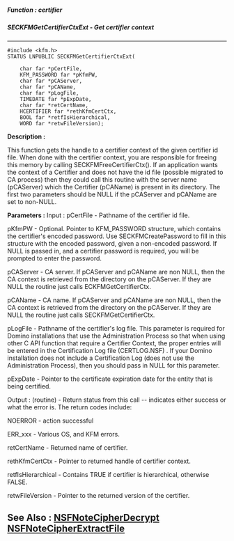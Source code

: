 ##### Function : certifier
##### SECKFMGetCertifierCtxExt - Get certifier context
---
```
#include <kfm.h>
STATUS LNPUBLIC SECKFMGetCertifierCtxExt(

	char far *pCertFile,
	KFM_PASSWORD far *pKfmPW,
	char far *pCAServer,
	char far *pCAName,
	char far *pLogFile,
	TIMEDATE far *pExpDate,
	char far *retCertName,
	HCERTIFIER far *rethKfmCertCtx,
	BOOL far *retfIsHierarchical,
	WORD far *retwFileVersion);
```
**Description :**

This function gets the handle to a certifier context of the given certifier id 
file. When done with the certifier context, you are responsible for freeing 
this memory by calling SECKFMFreeCertifierCtx(). If an application wants the 
context of a Certifier and does not have the id file (possible migrated to CA 
process) then they could call this routine with the server name (pCAServer) 
which the Certifier (pCAName) is present in its directory. The first two 
parameters should be NULL if the pCAServer and pCAName are set to non-NULL.

**Parameters :**
Input :
pCertFile  -  Pathname of the certifier id file.

pKfmPW  -  Optional.  Pointer to KFM_PASSWORD structure, which contains the  certifier's encoded password.  Use SECKFMCreatePassword to fill in this structure with the encoded password, given a non-encoded password.  If NULL is passed in, and a certifier password is required, you will be prompted to enter the password.

pCAServer  -  CA server. If pCAServer and pCAName are non NULL, then the CA context is retrieved from the directory on the pCAServer. If they are NULL the routine just calls ECKFMGetCertifierCtx.

pCAName  -  CA name. If pCAServer and pCAName are non NULL, then the CA context is retrieved from the directory on the pCAServer. If they are NULL the routine just calls SECKFMGetCertifierCtx.

pLogFile  -  Pathname of the certifier's log file.  This parameter is required for Domino installations that use the Administration Process so that when using other C API function that require a Certifier Context, the proper entries will be entered in the Certification Log file (CERTLOG.NSF) .  If your Domino installation does not include a Certification Log (does not use the Administration Process), then you should pass in NULL for this parameter.

pExpDate  -  Pointer to the certificate expiration date for the entity that is being certified.

Output :
(routine)  -  Return status from this call -- indicates either success or what the error is. The return codes include:

NOERROR - action successful

ERR_xxx  -  Various OS, and KFM errors.


retCertName  -  Returned name of certifier.

rethKfmCertCtx  -  Pointer to returned handle of certifier context.

retfIsHierarchical  -  Contains TRUE if certifier is hierarchical, otherwise FALSE.

retwFileVersion  -  Pointer to the returned version of the certifier.


**See Also :**
[NSFNoteCipherDecrypt](/reference/Func/NSFNoteCipherDecrypt)
[NSFNoteCipherExtractFile](/reference/Func/NSFNoteCipherExtractFile)
---
